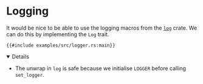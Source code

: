 # Logging

It would be nice to be able to use the logging macros from the [`log`][1] crate.
We can do this by implementing the `Log` trait.

```rust,editable,compile_fail
{{#include examples/src/logger.rs:main}}
```

<details open='true'>

- The unwrap in `log` is safe because we initialise `LOGGER` before calling
  `set_logger`.

</details>

[1]: https://crates.io/crates/log
